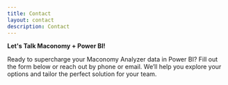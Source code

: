 ```yaml
---
title: Contact
layout: contact
description: Contact
---
```


**Let's Talk Maconomy + Power BI!**

Ready to supercharge your Maconomy Analyzer data in Power BI? Fill out the form below or reach out by phone or email. We’ll help you explore your options and tailor the perfect solution for your team.